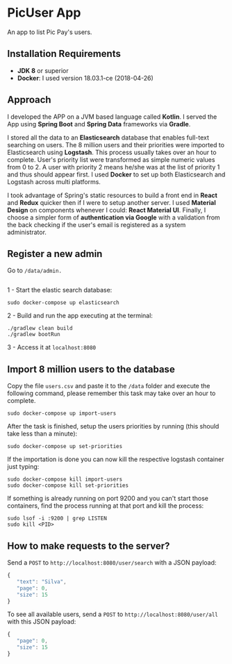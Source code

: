 # PicUser App
An app to list Pic Pay's users.

## Installation Requirements
- **JDK 8** or superior
- **Docker**: I used version 18.03.1-ce (2018-04-26)

## Approach

I developed the APP on a JVM based language called **Kotlin**. 
I served the App using **Spring Boot** and **Spring Data** frameworks via **Gradle**.

I stored all the data to an **Elasticsearch** database that enables full-text searching on users.
The 8 million users and their priorities were imported to Elasticsearch using **Logstash**. 
This process usually takes over an hour to complete. 
User's priority list were transformed as simple numeric values from 0 to 2. 
A user with priority 2 means he/she was at the list of priority 1 and thus should appear first.
I used **Docker** to set up both Elasticsearch and Logstash across multi platforms.

I took advantage of Spring's static resources to build a front end in **React** and **Redux** quicker then if I were to setup another server.
I used **Material Design** on components whenever I could: **React Material UI**.
Finally, I choose a simpler form of **authentication via Google** with a validation from the back checking if the user's email is registered as a system administrator.

## Register a new admin
Go to `/data/admin.`
```

```

1 - Start the elastic search database:
```shell
sudo docker-compose up elasticsearch
```

2 - Build and run the app executing at the terminal:
```shell
./gradlew clean build
./gradlew bootRun
```

3 - Access it at `localhost:8080`

## Import 8 million users to the database

Copy the file `users.csv` and paste it to the `/data` folder and execute the following command, please remember this task may take over an hour to complete.

```shell
sudo docker-compose up import-users
```

After the task is finished, setup the users priorities by running (this should take less than a minute):
```shell
sudo docker-compose up set-priorities
```

If the importation is done you can now kill the respective logstash container just typing: 
```shell
sudo docker-compose kill import-users
sudo docker-compose kill set-priorities
```

If something is already running on port 9200 and you can't start those containers, find the process running at that port and kill the process:
```shell
sudo lsof -i :9200 | grep LISTEN
sudo kill <PID>
```

## How to make requests to the server?

Send a `POST` to `http://localhost:8080/user/search` with a JSON payload:

```js
{
   "text": "Silva",
   "page": 0,
   "size": 15
}
```

To see all available users, send a `POST` to `http://localhost:8080/user/all` with this JSON payload:
    
```js
{
   "page": 0,
   "size": 15
}
``` 